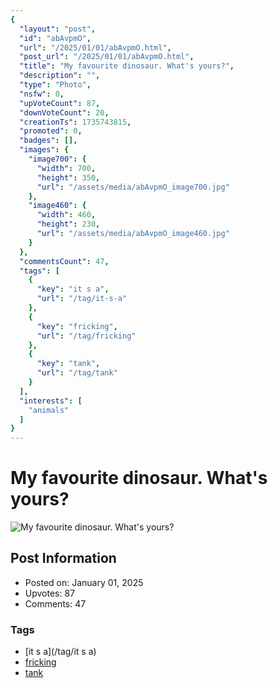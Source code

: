 ```yaml
---
{
  "layout": "post",
  "id": "abAvpmO",
  "url": "/2025/01/01/abAvpmO.html",
  "post_url": "/2025/01/01/abAvpmO.html",
  "title": "My favourite dinosaur. What's yours?",
  "description": "",
  "type": "Photo",
  "nsfw": 0,
  "upVoteCount": 87,
  "downVoteCount": 20,
  "creationTs": 1735743815,
  "promoted": 0,
  "badges": [],
  "images": {
    "image700": {
      "width": 700,
      "height": 350,
      "url": "/assets/media/abAvpmO_image700.jpg"
    },
    "image460": {
      "width": 460,
      "height": 230,
      "url": "/assets/media/abAvpmO_image460.jpg"
    }
  },
  "commentsCount": 47,
  "tags": [
    {
      "key": "it s a",
      "url": "/tag/it-s-a"
    },
    {
      "key": "fricking",
      "url": "/tag/fricking"
    },
    {
      "key": "tank",
      "url": "/tag/tank"
    }
  ],
  "interests": [
    "animals"
  ]
}
---
```


# My favourite dinosaur. What's yours?

![My favourite dinosaur. What's yours?](/assets/media/abAvpmO_image700.jpg)

## Post Information

- Posted on: January 01, 2025
- Upvotes: 87
- Comments: 47

### Tags

- [it s a](/tag/it s a)
- [fricking](/tag/fricking)
- [tank](/tag/tank)
